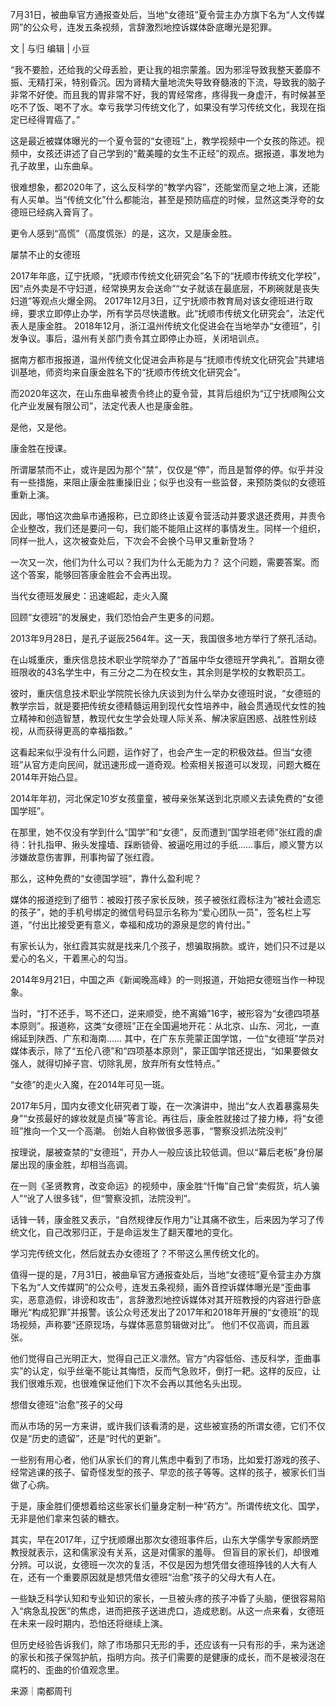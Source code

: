 7月31日，被曲阜官方通报查处后，当地“女德班”夏令营主办方旗下名为“人文传媒网”的公众号，连发五条视频，言辞激烈地控诉媒体卧底曝光是犯罪。

文 | 与归 编辑 | 小豆

“我不要脸，还给我的父母丢脸，更让我的祖宗蒙羞。因为邪淫导致我整天萎靡不振、无精打采，特别昏沉。因为肾精大量地流失导致脊髓液的下流，导致我的脑子非常不好使。而且我的胃非常不好，我的胃经常疼，疼得我一身虚汗，有时候甚至吃不了饭、喝不了水。幸亏我学习传统文化了，如果没有学习传统文化，我现在指定已经得胃癌了。”

这是最近被媒体曝光的一个夏令营的“女德班”上，教学视频中一个女孩的陈述。视频中，女孩还讲述了自己学到的“戴美瞳的女生不正经”的观点。据报道，事发地为孔子故里，山东曲阜。

很难想象，都2020年了，这么反科学的“教学内容”，还能堂而皇之地上演，还能有人买单。当“传统文化”什么都能治，甚至是预防癌症的时候，显然这类浮夸的女德班已经病入膏肓了。

更令人感到“高慌”（高度慌张）的是，这次，又是康金胜。

屡禁不止的女德班

2017年年底，辽宁抚顺，“抚顺市传统文化研究会”名下的“抚顺市传统文化学校”，因“点外卖是不守妇道，经常换男友会送命”“女子就该在最底层，不刷碗就是丧失妇道”等观点火爆全网。 2017年12月3日，辽宁抚顺市教育局对该女德班进行取缔，要求立即停止办学，所有学员尽快遣散。此“抚顺市传统文化研究会”，法定代表人是康金胜。 2018年12月，浙江温州传统文化促进会在当地举办“女德班”，引发争议。事后，温州有关部门责令其立即停止办班，关闭培训点。

据南方都市报报道，温州传统文化促进会声称是与“抚顺市传统文化研究会”共建培训基地，师资均来自康金胜名下的“抚顺市传统文化研究会”。

而2020年这次，在山东曲阜被责令终止的夏令营，其背后组织为“辽宁抚顺陶公文化产业发展有限公司”，法定代表人也是康金胜。

是他，又是他。

康金胜在授课。

所谓屡禁而不止，或许是因为那个“禁”，仅仅是“停”，而且是暂停的停。似乎并没有一些措施，来阻止康金胜重操旧业；似乎也没有一些监督，来预防类似的女德班重新上演。

因此，哪怕这次曲阜市通报称，已立即终止该夏令营活动并要求退还费用，并责令企业整改，我们还是要问一句，我们能不能阻止这样的事情发生。同样一个组织，同样一批人，这次被查处后，下次会不会换个马甲又重新登场？

一次又一次，他们为什么可以？我们为什么无能为力？ 这个问题，需要答案。而这个答案，能够回答康金胜会不会再出现。

当代女德班发展史：迅速崛起，走火入魔

回顾“女德班”的发展史，我们恐怕会产生更多的问题。

2013年9月28日，是孔子诞辰2564年。这一天，我国很多地方举行了祭孔活动。

在山城重庆，重庆信息技术职业学院举办了“首届中华女德班开学典礼”。首期女德班限收的43名学生中，有三分之二为在校女生，其余则是学校的女教职员工。

彼时，重庆信息技术职业学院院长徐九庆谈到为什么举办女德班时说，“女德班的教学宗旨，就是要把传统女德精髓运用到现代女性培养中，融会贯通现代女性的独立精神和创造智慧，教现代女生学会处理人际关系、解决家庭困惑、战胜性别歧视，从而获得更高的幸福指数。”

这看起来似乎没有什么问题，运作好了，也会产生一定的积极效益。但当“女德班”从官方走向民间，就迅速形成一道奇观。检索相关报道可以发现，问题大概在2014年开始凸显。

2014年年初，河北保定10岁女孩童童，被母亲张某送到北京顺义去读免费的“女德国学班”。

在那里，她不仅没有学到什么“国学”和“女德”，反而遭到“国学班老师”张红霞的虐待：针扎指甲、揪头发撞墙、踩断锁骨、被逼吃用过的手纸……事后，顺义警方以涉嫌故意伤害罪，刑事拘留了张红霞。

那么，这种免费的“女德国学班”，靠什么盈利呢？

媒体的报道挖到了细节：被殴打孩子家长反映，孩子被张红霞标注为“被社会遗忘的孩子”，她的手机号绑定的微信号码显示名称为“爱心团队一员”，签名栏上写道，“付出比接受更有意义，幸福和成功的源泉是您的肯付出。”

有家长认为，张红霞其实就是找来几个孩子，想骗取捐款。或许，她们只不过是以爱心的名义，干着黑心的勾当。

2014年9月21日，中国之声《新闻晚高峰》的一则报道，开始把女德班当作一种现象。

当时，“打不还手，骂不还口，逆来顺受，绝不离婚”16字，被形容为“女德四项基本原则”。报道称，这类“女德班”正在全国遍地开花：从北京、山东、河北，一直绵延到陕西、广东和海南…… 其中，在广东东莞蒙正国学馆，一位“女德班”学员对媒体表示，除了“五伦八德”和“四项基本原则”，蒙正国学馆还提出，“如果要做女强人，就得切掉子宫、切除乳房，放弃所有女性特点。”

“女德”的走火入魔，在2014年可见一斑。

2017年5月，国内女德文化研究者丁璇，在一次演讲中，抛出“女人衣着暴露易失身”“女孩最好的嫁妆就是贞操”等言论。再往后，康金胜就接过了接力棒，将“女德班”推向一个又一个高潮。 创始人自称做很多恶事，“警察没抓法院没判”

按理说，屡被查禁的“女德班”，开办人一般应该比较低调。但以“幕后老板”身份屡屡出现的康金胜，却相当高调。

在一则《圣贤教育，改变命运》的视频中，康金胜“忏悔”自己曾“卖假货，坑人骗人”“讹了人很多钱”，但“警察没抓，法院没判”。

话锋一转，康金胜又表示，“自然规律反作用力”让其痛不欲生，后来因为学习了传统文化，自己改邪归正，于是命运发生了翻天覆地的变化。

学习完传统文化，然后就去办女德班了？不带这么黑传统文化的。

值得一提的是，7月31日，被曲阜官方通报查处后，当地“女德班”夏令营主办方旗下名为“人文传媒网”的公众号，连发五条视频，画外音控诉媒体曝光是“歪曲事实，恶意造假，诽谤和攻击”，言辞激烈地控诉媒体对其开班教授的内容进行卧底曝光“构成犯罪”并报警。该公众号还发出了2017年和2018年开展的“女德班”的现场视频，声称要“还原现场，与媒体恶意剪辑做对比”。 他们不仅高调，而且嚣张。

他们觉得自己光明正大，觉得自己正义凛然。官方“内容低俗、违反科学，歪曲事实”的认定，似乎丝毫不能让其悔悟，反而气急败坏，倒打一耙。这样的反应，让我们很难乐观，也很难保证他们下次不会再以其他名头出现。

想借女德班“治愈”孩子的父母

而从市场的另一方来讲，或许我们该看清的是，这些被宣扬的所谓女德，它们不仅仅是“历史的遗留”，还是“时代的更新”。

一些别有用心者，他们从家长们的育儿焦虑中看到了市场，比如爱打游戏的孩子、经常逃课的孩子、留奇怪发型的孩子、早恋的孩子等等。这样的孩子，被家长们当做了心病。

于是，康金胜们便想着给这些家长们量身定制一种“药方”。所谓传统文化、国学，无非是他们拿来包装的糖衣。

其实，早在2017年，辽宁抚顺爆出那次女德班事件后，山东大学儒学专家颜炳罡教授就表示，这和儒家没有关系，这是对儒家的羞辱。 但盲目的家长们，却很难分辨。可以说，女德班一次次的复活，不仅是因为想凭借女德班挣钱的人大有人在，还有一个重要原因就是想凭借女德班“治愈”孩子的父母大有人在。

一些缺乏科学认知和专业知识的家长，一旦被头疼的孩子冲昏了头脑，便很容易陷入“病急乱投医”的焦虑，进而把孩子送进虎口，造成悲剧。从这一点来看，女德班在未来一段时期内，恐怕还将继续上演。

但历史经验告诉我们，除了市场那只无形的手，还应该有一只有形的手，来为迷途的家长和孩子保驾护航，指明方向。孩子们需要的是健康的成长，而不是被浸泡在腐朽的、歪曲的价值观念里。

来源｜南都周刊


